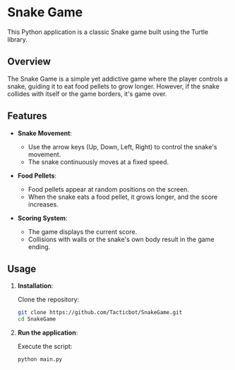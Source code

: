 # Snake Game

This Python application is a classic Snake game built using the Turtle library.

## Overview

The Snake Game is a simple yet addictive game where the player controls a snake, guiding it to eat food pellets to grow longer. However, if the snake collides with itself or the game borders, it's game over.

## Features

- **Snake Movement**:
  - Use the arrow keys (Up, Down, Left, Right) to control the snake's movement.
  - The snake continuously moves at a fixed speed.
  
- **Food Pellets**:
  - Food pellets appear at random positions on the screen.
  - When the snake eats a food pellet, it grows longer, and the score increases.

- **Scoring System**:
  - The game displays the current score.
  - Collisions with walls or the snake's own body result in the game ending.

## Usage

1. **Installation**:

   Clone the repository:

   ```bash
   git clone https://github.com/Tacticbot/SnakeGame.git
   cd SnakeGame
   ```

2. **Run the application**:

   Execute the script:

   ```bash
   python main.py
   ```
